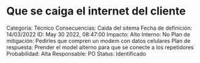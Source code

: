 # Que se caiga el internet del cliente

Categoría: Técnico
Consecuencias: Caida del sitema
Fecha de definición: 14/03/2022
ID: May 30 2022, 08:47:00
Impacto: Alto
Interno: No
Plan de mitigación: Pedirles que compren un modem con datos celulares
Plan de respuesta: Prender el model alterno para que se conecte a los repetidores
Probabilidad: Alta
Responsable: PO
Status: Identificado